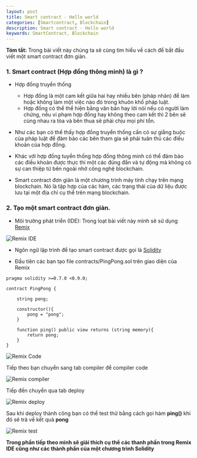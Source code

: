 ```yaml
---
layout: post
title: Smart contract - Hello world
categories: [Smartcontract, Blockchain]
description: Smart contract - Hello world
keywords: SmartContract, Blockchain
---
```


**Tóm tắt:** Trong bài viết này chúng ta sẽ cùng tìm hiểu về  cách để bắt đầu viết một smart contract đơn giản.

### 1. Smart contract (Hợp đồng thông minh) là gì ?

- Hợp đồng truyền thống
    - Hợp đồng là một cam kết giữa hai hay nhiều bên (pháp nhân) để làm hoặc không làm một việc nào đó trong khuôn khổ pháp luật.
    - Hợp đồng có thể thể hiện bằng văn bản hay lời nói nếu có người làm chứng, nếu vi phạm hợp đồng hay không theo cam kết thì 2 bên sẽ cùng nhau ra tòa và bên thua sẽ phải chịu mọi phí tổn.

- Như các bạn có thể thấy hợp đồng truyền thống cần có sự giằng buộc của pháp luật để đảm bảo các bên tham gia sẽ phải tuân thủ các điều khoản của hợp đồng.

- Khác với hợp đồng tuyền thống hợp đồng thông minh có thể đảm bảo các điều khoản được thực thi một các đúng đắn và tự động mà không có sự can thiệp từ bên ngoài nhờ công nghệ blockchain.

- Smart contract đơn giản là một chương trình máy tính chạy trên mạng blockchain. Nó là tập hợp của các hàm, các trạng thái của dữ liệu được lưu tại một địa chỉ cụ thể trên mạng blockchain.

### 2. Tạo một smart contract đơn giản.

- Môi trường phát triển (IDE): Trong loạt bài viết này mình sẽ sử dụng [Remix](https://remix.ethereum.org/)

![Remix IDE](https://tuhalang.github.io/assets/smart_contract/remix_ide.png)

- Ngôn ngữ lập trình để tạo smart contract được gọi là [Solidity](https://docs.soliditylang.org/en/v0.8.9/)

- Đầu tiên các bạn tạo file contracts/PingPong.sol trên giao diện của Remix

```solidity
pragma solidity >=0.7.0 <0.9.0;

contract PingPong {
    
    string pong;
    
    constructor(){
        pong = "pong";
    }
    
    function ping() public view returns (string memory){
        return pong;
    }
}
```
![Remix Code](https://tuhalang.github.io/assets/smart_contract/remix_code.png)

Tiếp theo bạn chuyển sang tab compiler để compiler code

![Remix compiler](https://tuhalang.github.io/assets/smart_contract/remix_compiler.png)

Tiếp đến chuyển qua tab deploy

![Remix deploy](https://tuhalang.github.io/assets/smart_contract/remix_deploy.png)

Sau khi deploy thành công bạn có thể test thử bằng cách gọi hàm **ping()** khi đó sẽ trả về kết quả **pong**

![Remix test](https://tuhalang.github.io/assets/smart_contract/remix_test.png)

**Trong phần tiếp theo mình sẽ giải thích cụ thể các thanh phần trong Remix IDE cũng như các thành phần của một chương trình Solidity**